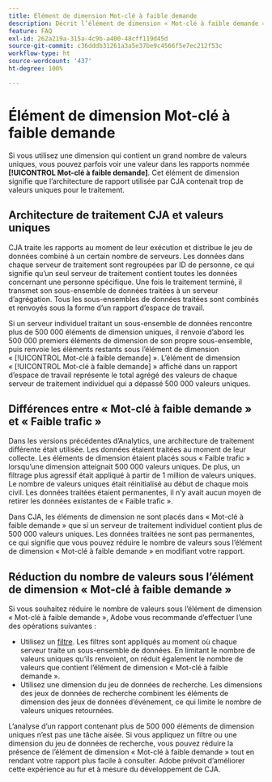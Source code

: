 ```yaml
---
title: Élément de dimension Mot-clé à faible demande
description: Décrit l’élément de dimension « Mot-clé à faible demande » et pourquoi il apparaît dans les rapports.
feature: FAQ
exl-id: 262a219a-315a-4c9b-a400-48cff119d45d
source-git-commit: c36dddb31261a3a5e37be9c4566f5e7ec212f53c
workflow-type: ht
source-wordcount: '437'
ht-degree: 100%

---
```


# Élément de dimension Mot-clé à faible demande

Si vous utilisez une dimension qui contient un grand nombre de valeurs uniques, vous pouvez parfois voir une valeur dans les rapports nommée **[!UICONTROL Mot-clé à faible demande]**. Cet élément de dimension signifie que lʼarchitecture de rapport utilisée par CJA contenait trop de valeurs uniques pour le traitement.

## Architecture de traitement CJA et valeurs uniques

CJA traite les rapports au moment de leur exécution et distribue le jeu de données combiné à un certain nombre de serveurs. Les données dans chaque serveur de traitement sont regroupées par ID de personne, ce qui signifie qu’un seul serveur de traitement contient toutes les données concernant une personne spécifique. Une fois le traitement terminé, il transmet son sous-ensemble de données traitées à un serveur d’agrégation. Tous les sous-ensembles de données traitées sont combinés et renvoyés sous la forme d’un rapport d’espace de travail.

Si un serveur individuel traitant un sous-ensemble de données rencontre plus de 500 000 éléments de dimension uniques, il renvoie dʼabord les 500 000 premiers éléments de dimension de son propre sous-ensemble, puis renvoie les éléments restants sous lʼélément de dimension « [!UICONTROL Mot-clé à faible demande] ». Lʼélément de dimension « [!UICONTROL Mot-clé à faible demande] » affiché dans un rapport d’espace de travail représente le total agrégé des valeurs de chaque serveur de traitement individuel qui a dépassé 500 000 valeurs uniques.

## Différences entre « Mot-clé à faible demande » et « Faible trafic »

Dans les versions précédentes d’Analytics, une architecture de traitement différente était utilisée. Les données étaient traitées au moment de leur collecte. Les éléments de dimension étaient placés sous « Faible trafic » lorsquʼune dimension atteignait 500 000 valeurs uniques. De plus, un filtrage plus agressif était appliqué à partir de 1 million de valeurs uniques. Le nombre de valeurs uniques était réinitialisé au début de chaque mois civil. Les données traitées étaient permanentes, il n’y avait aucun moyen de retirer les données existantes de « Faible trafic ».

Dans CJA, les éléments de dimension ne sont placés dans « Mot-clé à faible demande » que si un serveur de traitement individuel contient plus de 500 000 valeurs uniques. Les données traitées ne sont pas permanentes, ce qui signifie que vous pouvez réduire le nombre de valeurs sous l’élément de dimension « Mot-clé à faible demande » en modifiant votre rapport.

## Réduction du nombre de valeurs sous l’élément de dimension « Mot-clé à faible demande »

Si vous souhaitez réduire le nombre de valeurs sous l’élément de dimension « Mot-clé à faible demande », Adobe vous recommande dʼeffectuer lʼune des opérations suivantes :

* Utilisez un [filtre](/help/components/filters/create-filters.md). Les filtres sont appliqués au moment où chaque serveur traite un sous-ensemble de données. En limitant le nombre de valeurs uniques quʼils renvoient, on réduit également le nombre de valeurs que contient lʼélément de dimension « Mot-clé à faible demande ».
* Utilisez une dimension du jeu de données de recherche. Les dimensions des jeux de données de recherche combinent les éléments de dimension des jeux de données d’événement, ce qui limite le nombre de valeurs uniques retournées.

Lʼanalyse dʼun rapport contenant plus de 500 000 éléments de dimension uniques nʼest pas une tâche aisée. Si vous appliquez un filtre ou une dimension du jeu de données de recherche, vous pouvez réduire la présence de lʼélément de dimension « Mot-clé à faible demande » tout en rendant votre rapport plus facile à consulter. Adobe prévoit dʼaméliorer cette expérience au fur et à mesure du développement de CJA.
